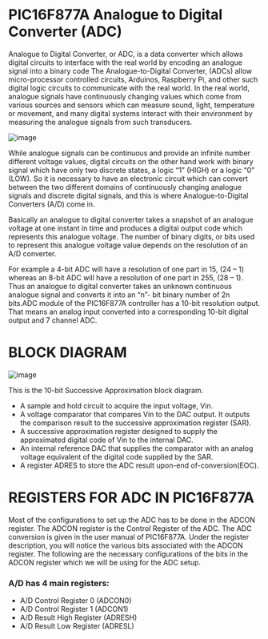 # PIC16F877A Analogue to Digital Converter (ADC)

Analogue to Digital Converter, or ADC, is a data converter which allows digital circuits to interface with the real world by encoding an analogue signal into a binary code
The Analogue-to-Digital Converter, (ADCs) allow micro-processor controlled circuits, Arduinos, Raspberry Pi, and other such digital logic circuits to communicate with the real world.
 In the real world, analogue signals have continuously changing values which come from various sources and sensors which can measure sound, light, temperature or movement, and many digital systems interact with their environment by measuring the analogue signals from such transducers.
 
![image](https://user-images.githubusercontent.com/109785046/215242366-e5c9b39f-4d25-40ac-be46-f1eb8e61f474.png)

While analogue signals can be continuous and provide an infinite number different voltage values, digital circuits on the other hand work with binary signal which have only two discrete states, a logic “1” (HIGH) or a logic “0” (LOW). So it is necessary to have an electronic circuit which can convert between the two different domains of continuously changing analogue signals and discrete digital signals, and this is where Analogue-to-Digital Converters (A/D) come in.

Basically an analogue to digital converter takes a snapshot of an analogue voltage at one instant in time and produces a digital output code which represents this analogue voltage. The number of binary digits, or bits used to represent this analogue voltage value depends on the resolution of an A/D converter.

For example a 4-bit ADC will have a resolution of one part in 15, (24 – 1) whereas an 8-bit ADC will have a resolution of one part in 255, (28 – 1). Thus an analogue to digital converter takes an unknown continuous analogue signal and converts it into an “n”- bit binary number of 2n bits.ADC module of the PIC16F877A controller has a 10-bit resolution output. That means an analog input converted into a corresponding 10-bit digital output and 7 channel ADC.

# BLOCK DIAGRAM
![image](https://user-images.githubusercontent.com/109785046/215248540-25d7988c-eea0-4320-9336-2c2d871ebc1d.png)

This is the 10-bit Successive Approximation block diagram.

- A sample and hold circuit to acquire the input voltage, Vin.
- A voltage comparator that compares Vin to the DAC output. It outputs the comparison result to the successive approximation register (SAR).
- A successive approximation register designed to supply the approximated digital code of Vin to the internal DAC.
- An internal reference DAC that supplies the comparator with an analog voltage equivalent of the digital code supplied by the SAR.
- A register ADRES to store the ADC result upon-end of-conversion(EOC).

# REGISTERS FOR ADC IN PIC16F877A

Most of the configurations to set up the ADC has to be done in the ADCON register. The ADCON register is the Control Register of the ADC. The ADC conversion is given in the user manual of PIC16F877A. Under the register description, you will notice the various bits associated with the ADCON register. The following are the necessary configurations of the bits in the ADCON register which we will be using for the ADC setup.

### A/D has 4 main registers:

- A/D Control Register 0 (ADCON0)
- A/D Control Register 1 (ADCON1)
- A/D Result High Register (ADRESH)
- A/D Result Low Register (ADRESL)


